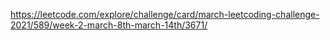 https://leetcode.com/explore/challenge/card/march-leetcoding-challenge-2021/589/week-2-march-8th-march-14th/3671/